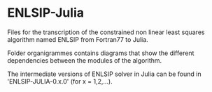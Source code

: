 # ENLSIP-Julia

Files for the transcription of the constrained non linear least squares algorithm named ENLSIP from Fortran77 to Julia.

Folder organigrammes contains diagrams that show the different dependencies between the modules of the algorithm.

The intermediate versions of ENLSIP solver in Julia can be found in 'ENLSIP-JULIA-0.x.0' (for x = 1,2,...).
